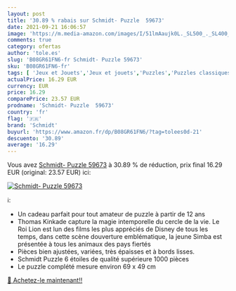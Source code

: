 ```yaml
---
layout: post
title: '30.89 % rabais sur Schmidt- Puzzle  59673'
date: 2021-09-21 16:06:57
image: 'https://m.media-amazon.com/images/I/51lmAaujk0L._SL500_._SL400_.jpg'
comments: true
category: ofertas
author: 'tole.es'
slug: 'B08GR61FN6-fr Schmidt- Puzzle 59673'
sku: 'B08GR61FN6-fr'
tags: [ 'Jeux et Jouets','Jeux et jouets','Puzzles','Puzzles classiques','schmidt', ]
actualPrice: 16.29 EUR
currency: EUR
price: 16.29
comparePrice: 23.57 EUR
prodname: 'Schmidt- Puzzle  59673'
country: 'fr'
flag: '🇫🇷'
brand: 'Schmidt'
buyurl: 'https://www.amazon.fr/dp/B08GR61FN6/?tag=tolees0d-21'
descuento: '30.89'
average: '16.29'
---
```


Vous avez [Schmidt- Puzzle  59673](https://www.amazon.fr/dp/B08GR61FN6/?tag=tolees0d-21)  à  30.89 % de réduction, prix final  16.29 EUR (original: 23.57 EUR) ici:

[![Schmidt- Puzzle  59673](https://m.media-amazon.com/images/I/51lmAaujk0L._SL500_._SL400_.jpg)](https://www.amazon.fr/dp/B08GR61FN6/?tag=tolees0d-21)

ℹ️:

- Un cadeau parfait pour tout amateur de puzzle à partir de 12 ans
- Thomas Kinkade capture la magie intemporelle du cercle de la vie. Le Roi Lion est lun des films les plus appréciés de Disney de tous les temps, dans cette scène douverture emblématique, la jeune Simba est présentée à tous les animaux des pays fiertés
- Pièces bien ajustées, variées, très épaisses et à bords lisses.
- Schmidt Puzzle 6 étoiles de qualité supérieure 1000 pièces
- Le puzzle complété mesure environ 69 x 49 cm

[🛒 Achetez-le maintenant!!](https://www.amazon.fr/dp/B08GR61FN6/?tag=tolees0d-21)
